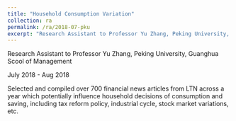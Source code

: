 ```yaml
---
title: "Household Consumption Variation"
collection: ra
permalink: /ra/2018-07-pku
excerpt: "Research Assistant to Professor Yu Zhang, Peking University, Guanghua Scool of Management"
---
```


Research Assistant to Professor Yu Zhang, Peking University, Guanghua Scool of Management

July 2018 - Aug 2018

Selected and compiled over 700 financial news articles from LTN across a year which potentially influence household
decisions of consumption and saving, including tax reform policy, industrial cycle, stock market variations, etc.
